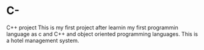 # C-
C++ project 
This is my first project after learnin my first programmin language as c and C++
and object oriented programming languages. This is a hotel management system.
